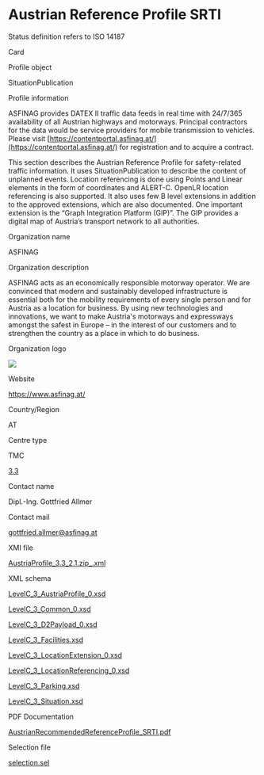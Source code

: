 Austrian Reference Profile SRTI
===============================

Status definition refers to ISO 14187

Card

Profile object

SituationPublication

Profile information

ASFINAG provides DATEX II traffic data feeds in real time with 24/7/365 availability of all Austrian highways and motorways. Principal contractors for the data would be service providers for mobile transmission to vehicles. Please visit [https://contentportal.asfinag.at/](https://contentportal.asfinag.at/) for registration and to acquire a contract.

This section describes the Austrian Reference Profile for safety-related traffic information. It uses SituationPublication to describe the content of unplanned events. Location referencing is done using Points and Linear elements in the form of coordinates and ALERT-C. OpenLR location referencing is also supported. It also uses few B level extensions in addition to the approved extensions, which are also documented. One important extension is the “Graph Integration Platform (GIP)”. The GIP provides a digital map of Austria’s transport network to all authorities.

Organization name

ASFINAG

Organization description

ASFINAG acts as an economically responsible motorway operator. We are convinced that modern and sustainably developed infrastructure is essential both for the mobility requirements of every single person and for Austria as a location for business. By using new technologies and innovations, we want to make Austria's motorways and expressways amongst the safest in Europe – in the interest of our customers and to strengthen the country as a place in which to do business.

Organization logo

![](/sites/default/files/d2-profile/logo/ASFINAG.4c_claim_EN_0_1.jpg)

Website

https://www.asfinag.at/

Country/Region

AT

Centre type

TMC

[3.3](/taxonomy/term/45)

Contact name

Dipl.-Ing. Gottfried Allmer

Contact mail

gottfried.allmer@asfinag.at

XMI file

[AustriaProfile\_3.3\_2.1.zip\_.xml](http://repo.datex2.eu/sites/default/files/d2-profile/xmi/AustriaProfile_3.3_2.1.zip_.xml)

XML schema

[LevelC\_3\_AustriaProfile\_0.xsd](http://repo.datex2.eu/sites/default/files/d2-profile/xml/LevelC_3_AustriaProfile_0.xsd)

[LevelC\_3\_Common\_0.xsd](http://repo.datex2.eu/sites/default/files/d2-profile/xml/LevelC_3_Common_0.xsd)

[LevelC\_3\_D2Payload\_0.xsd](http://repo.datex2.eu/sites/default/files/d2-profile/xml/LevelC_3_D2Payload_0.xsd)

[LevelC\_3\_Facilities.xsd](http://repo.datex2.eu/sites/default/files/d2-profile/xml/LevelC_3_Facilities.xsd)

[LevelC\_3\_LocationExtension\_0.xsd](http://repo.datex2.eu/sites/default/files/d2-profile/xml/LevelC_3_LocationExtension_0.xsd)

[LevelC\_3\_LocationReferencing\_0.xsd](http://repo.datex2.eu/sites/default/files/d2-profile/xml/LevelC_3_LocationReferencing_0.xsd)

[LevelC\_3\_Parking.xsd](http://repo.datex2.eu/sites/default/files/d2-profile/xml/LevelC_3_Parking.xsd)

[LevelC\_3\_Situation.xsd](http://repo.datex2.eu/sites/default/files/d2-profile/xml/LevelC_3_Situation.xsd)

PDF Documentation

[AustrianRecommendedReferenceProfile\_SRTI.pdf](http://repo.datex2.eu/sites/default/files/d2-profile/pdf/AustrianRecommendedReferenceProfile_SRTI.pdf)

Selection file

[selection.sel](http://repo.datex2.eu/sites/default/files/d2-profile/documentation/selection.sel)
